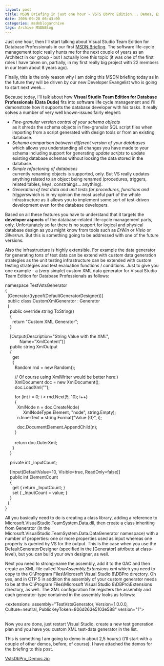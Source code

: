 ```yaml
---
layout: post
title: MSDN Briefing in just one hour - VSTS DbPro Edition... Demos, Extension and Download
date: 2006-09-28 06:43:00
categories: msdnblogarchive
tags: Archive MSDNBlog
---
```


Just one hour, then I'll start talking about Visual Studio Team Edition for Database Professionals in our first [MSDN Briefing](http://blogs.msdn.com/msdnat/archive/2006/09/27/773546.aspx). The software life-cycle management topic really hunts me for the next couple of years as an Architect in our group - but I actually love this topic (it was one of the first roles I have taken on, partially, in my first really big project with 22 members in our team about 8 years ago).


Finally, this is the only reason why I am doing this MSDN briefing today as in the future they will be driven by our new Developer Evangelist who is going to start next week...


Because today, I'll talk about how **Visual Studio Team Edition for Database Professionals (Data Dude)** fits into software life cycle management and I'll demonstrate how it supports the database developer with his tasks. It really solves a number of very well known-issues fairly elegent:


* *Fine-granular version control of your schema objects*  
as it shreds the schema objects in fine-granular SQL script files when importing from a script generated with design tools or from an existing database.
* *Schema comparison between different version of your databases*  
which allows you understanding all changes you have made to your schema including support for generating *update scripts* to update existing database schemas without loosing the data stored in the database.
* *Simple refactoring of databases*  
currently renaming objects is supported, only. But VS really updates anything related to an object being renamed (procedures, triggers, related tables, keys, constraings... anything).
* *Generation of test data and unit tests for procedures, functions and triggers*which is in my opinion the most useful part of the whole infrastructure as it allows you to implement some sort of test-driven development even for the database developers.


Based on all these features you have to understand that it targets the **developer aspects** of the database-related life-cycle management parts, only. Unfortunately so far there is no support for logical and physical database design as you might know from tools such as *ErWin* or *Visio* or *Silverrun*. But this is something going to be addressed with one of the future versions.


Also the infrastructure is highly extensible. For example the data generator for generating tons of test data can be extend with custom data generation strategies as the unit testing infrastructure can be extended with custom testing strategies and test evaluation functions / conditions. Just to give you one example - a (very simple) custom XML data generator for Visual Studio Team Edition for Database Professionals as follows:


namespace TestVstsGenerator  
{  
  [Generator(typeof(DefaultGeneratorDesigner))]  
  public class CustomXmlGenerator : Generator  
  {  
    public override string ToString()  
    {  
      return "Custom XML Generator";  
    }


    [Output(Description="String Value with the XML",   
            Name="XmlContent")]  
    public string XmlOutput  
    {  
      get   
      {  
        Random rnd = new Random();


        // Of course using XmlWriter would be better here:)  
        XmlDocument doc = new XmlDocument();  
        doc.LoadXml("<sample />");


        for (int i = 0; i < rnd.Next(5, 10); i++)  
        {  
          XmlNode n = doc.CreateNode(  
               XmlNodeType.Element, "node", string.Empty);  
          n.InnerText = string.Format("Value {0}", i);


          doc.DocumentElement.AppendChild(n);  
        }  
          
        return doc.OuterXml;  
      }  
    }


    private int \_InputCount;


    [Input(DefaultValue=10, Visible=true, ReadOnly=false)]  
    public int ElementCount  
    {  
      get { return \_InputCount; }  
      set { \_InputCount = value; }  
    }  
  }  
}


All you basically need to do is creating a class library, adding a reference to Microsoft.VisualStudio.TeamSystem.Data.dll, then create a class inheriting from Generator (in the Microsoft.VisualStudio.TeamSystem.Data.DataGenerator namespace) with a number of properties: one or more properties used as input whereas one property is queried by VS for the output. This is the case when you use the DefaultGeneratorDesigner (specified in the [Generator] attribute at class-level), but you can build your own designer, as well.


Next you need to strong-name the assembly, add it to the GAC and then create an XML-file called *YourAssembly.Extensions.xml* which you need to copy to the C:\Program Files\Microsoft Visual Studio 8\DBPro directory. Oh yes, and in CTP 5 in addition the assembly of your custom generator needs to be at the C:\Program Files\Microsoft Visual Studio 8\DBPro\Extensions directory, as well. The XML configuration file registers the assembly and each generator-type contained in the assembly looks as follows:


<?xml version="1.0" encoding="utf-8" ?>  
<extensions  assembly="TestVstsGenerator, Version=1.0.0.0, Culture=neutral, PublicKeyToken=806d263e5103e588" version="1">  
  <extension type="TestVstsGenerator.CustomXmlGenerator" enabled="true" />  
</extensions>


Now you are done, just restart Visual Studio, create a new test generation plan and you have you custom XML test-data generator in the list.


This is something I am going to demo in about 2,5 hours:) (I'll start with a couple of other demos, before, of course). I have attached the demos for the briefing to this post.


[VstsDbPro\_Demos.zip](https://github.com/mszcool/oldmsdnblogarchive/blob/master/media/MSDNBlogsFS/prod.evol.blogs.msdn.com/CommunityServer.Components.PostAttachments/00/00/77/52/71/VstsDbPro_Demos.zip?raw=true)



